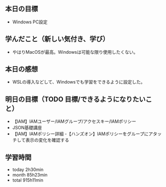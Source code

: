 ## 本日の目標
- Windows PC設定

## 学んだこと（新しい気付き、学び）
- やはりMacOSが最高。Windowsは可能な限り使用したくない。
 
## 本日の感想
- WSLの導入などして、Windowsでも学習をできるように設定した。

## 明日の目標（TODO 目標/できるようになりたいこと）
- 【IAM】IAMユーザー/IAMグループ/アクセスキー/IAMポリシー
- JSON基礎講座
- 【IAM】IAMポリシー詳細
-【ハンズオン】IAMポリシーをグループにアタッチして表示の変化を確認する

## 学習時間
- today 2h30min
- month 85h23min
- total 915h11min
